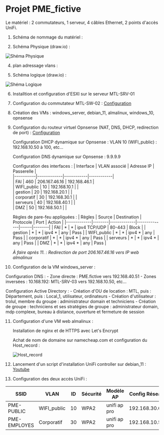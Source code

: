 # Projet PME_fictive

Le matériel : 2 commutateurs, 1 serveur, 4 câbles Ethernet, 2 points d'accès UniFi.

1. Schéma de nommage du matériel : 

2. Schéma Physique (draw.io) :

![Shéma Physique](https://github.com/user-attachments/assets/c44b668b-45a7-4f7f-b311-7b435983edd1)

4. plan adressage vlans : 

5. Schéma logique (draw.io) :

![Shéma Logique](https://github.com/user-attachments/assets/ab12eb7c-b429-4fd6-8e51-67dae18de049)

6. Installtion et configuration d'ESXI sur le serveur MTL-SRV-01

7. Configuration du commutateur MTL-SW-02 :
   [Configuration](https://github.com/trolul/PME_fictive/blob/main/startup-config.txt)

8. Création des VMs : windows_server, debian_11, almalinux, windows_10, opnsense

9. Configuration du routeur virtuel Opnsense (NAT, DNS, DHCP, redirection de port) :
    [Configuration](https://github.com/trolul/PME_fictive/blob/main/config-OPNsense.localdomain.xml)

   Configuration DHCP dynamique sur Opnsense : VLAN 10 (WIFI_public) : 192.168.10.50 à 100, etc...

   Configuration DNS dynamique sur Opnsense : 9.9.9.9

   Configuration des interfaces :
   | Interface | VLAN associé | Adresse IP | Passerelle |  
   |-----------|-------------|------------|------------|  
   | FAI            |       460     |      206.167.46.16     | 192.168.46.1 |  
   | WIFI_public    |       10      |      192.168.10.1      |              |  
   | gestion        |       20      |      192.168.20.1      |              |  
   | corporatif     |       30      |      192.168.30.1      |              |  
   | serveurs       |       40      |      192.168.40.1      |              |  
   | DMZ            |       50      |      192.168.50.1     |              |  

   Règles de pare-feu appliquées :
   | Règles      | Source | Destination | Protocole    | Port | Action |
   |-------------|--------|-------------|--------------|------|--------|
   | FAI  | *     | *                 | ipv4 TCP/UDP | 80-443   | Block   |
   | gestion  | *     | *          | ipv4 * | any             | Pass   |
   | WIFI_public | * | *         | ipv4 * | any    | Pass   |
   | corporatif  | *    | *     | ipv4 * | any    | Pass   |
   | serveurs  | *     | *         | ipv4 * | any             | Pass   |
   | DMZ  | *     | *                   | ipv4 * | any         | Pass   |

   _À faire après 11. : Redirection de port 206.167.46.16 vers IP web almalinux_

10. Configuration de la VM windows_server :

   Configuration DNS :
      - Zone directe : PME.fictive vers 192.168.40.51
      - Zones inversées : 10.168.192: MTL-SRV-03 vers 192.168.10.50, etc...

   Configuration Active Directory :
      - Création d'OU de location : MTL, puis : Département, puis : Local_1, utilisateur, ordinateurs
      - Création d'utilisateur : trolul, membre du groupe : administrateur domain et techniciens
      - Création de groupe : techniciens et ses stratégies de groupe : administrateur domain, mdp complexe, bureau à distance, ouverture et fermeture de session

11. Configuration d'une VM web almalinux :
    
    Installation de nginx et de HTTPS avec Let's Encrypt
    
    Achat de nom de domaine sur namecheap.com et configuration du Host_record :
    
    ![Host_record](https://github.com/trolul/PME_fictive/blob/main/dns_record.png)

12. Lancement d'un script d'installation UniFi controller sur debian_11 :
   [Youtube](https://www.youtube.com/watch?v=LP4dIl8Y_Xw)

11. Configuration des deux accès UniFi :

   | SSID | VLAN | ID | Sécurité | Modèle AP | Config Réseau |
   | --- | --- | --- | --- | --- | --- |
   | PME-PUBLIC | WIFI_public | 10 | WPA2 | unifi ap pro | 192.168.30.61 |
   | PME-EMPLOYES | Corporatif | 30 | WPA2 | unifi ap pro | 192.168.10.54 |
